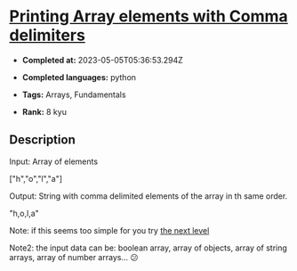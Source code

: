 # [Printing Array elements with Comma delimiters](https://www.codewars.com/kata/56e2f59fb2ed128081001328)

- **Completed at:** 2023-05-05T05:36:53.294Z

- **Completed languages:** python

- **Tags:** Arrays, Fundamentals

- **Rank:** 8 kyu

## Description

Input: Array of elements

["h","o","l","a"]

Output: String with comma delimited elements of the array in th same order.

"h,o,l,a"

Note: if this seems too simple for you try [the next level](https://www.codewars.com/kata/5711d95f159cde99e0000249)

Note2: the input data can be: boolean array, array of objects, array of string arrays, array of number arrays... 😕